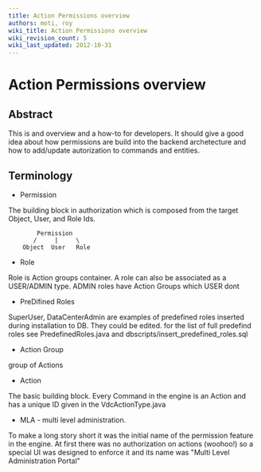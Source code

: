```yaml
---
title: Action Permissions overview
authors: moti, roy
wiki_title: Action Permissions overview
wiki_revision_count: 5
wiki_last_updated: 2012-10-31
---
```


# Action Permissions overview

## Abstract

This is and overview and a how-to for developers. It should give a good idea about how
permissions are build into the backend archetecture and how to add/update autorization to commands and entities.

## Terminology

*   Permission

The building block in authorization which is composed from the target Object, User, and Role Ids.

            Permission
           /     |     \
        Object  User   Role

*   Role

Role is Action groups container. A role can also be associated as a USER/ADMIN type. ADMIN roles have Action Groups which USER dont

*   PreDifined Roles

SuperUser, DataCenterAdmin are examples of predefined roles inserted during installation to DB. They could be edited. for the list of full predefind roles see PredefinedRoles.java and dbscripts/insert_predefined_roles.sql

*   Action Group

group of Actions

*   Action

The basic building block. Every Command in the engine is an Action and has a unique ID given in the VdcActionType.java

*   MLA - multi level administration.

To make a long story short it was the initial name of the permission feature in the engine. At first there was no
authorization on actions (woohoo!) so a special UI was designed to enforce it and its name was "Multi Level Administration Portal"
